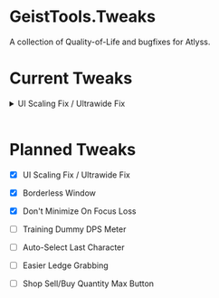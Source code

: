 # GeistTools.Tweaks

A collection of Quality-of-Life and bugfixes for Atlyss.
&nbsp;
# Current Tweaks

<details>
	<summary>UI Scaling Fix / Ultrawide Fix</summary>
	
	## UI Scaling Fix / Ultrawide Fix
	Fixes inconsistent scaling in Atlyss, giving UI a more crisp look, and making the UI less cluttered.

	Equivalent of an ultrawide fix, but will result in nicer-looking UI elements all-around.

	### Config [Tweaks.UIScalingFix]

	- Enabled
		- Desc: Whether or not the fixes are applied
		- Type: Boolean
		- Default: `true`
	- ScaleRatio
		- Desc: The ratio of scaling between width and height on UI canvases. Best to keep to 1 all-around.
		- Type: float
		- Default: 1
	- UIResolutionWidth
		- Desc: The equivalent resolution width to render the UI at. (Increasing has diminishing returns, change wisely.)
		- Type: int
		- Default: 1600
	- UIResolutionHeight
		- Desc: The equivalent resolution width to render the UI at. (Increasing has diminishing returns, change wisely.)
		- Type: float
		- Default: 900
	- EscapeMenuOverride
		- Desc: Specific overall scaling for the Escape/Pause Menu.
		- Type: float
		- Default: 1.5
</details>
&nbsp;

# Planned Tweaks

- [x] UI Scaling Fix / Ultrawide Fix
- [x] Borderless Window
- [x] Don't Minimize On Focus Loss
- [ ] Training Dummy DPS Meter
- [ ] Auto-Select Last Character
- [ ] Easier Ledge Grabbing
- [ ] Shop Sell/Buy Quantity Max Button

